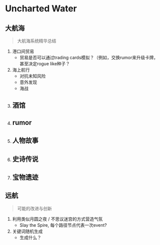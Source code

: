 # Uncharted Water

## 大航海

>   大航海系统精华总结

1.  港口间贸易
    -   贸易是否可以通过trading cards模拟？（例如，交换rumor来升级卡牌，甚至决定rogue like种子？
2.  海上航行
    -   对抗未知风险
    -   意外发现
    -   海战
3.  酒馆
    -   
4.  rumor
    -   
5.  人物故事
    -   
6.  史诗传说
    -
7.  宝物遗迹
    -   

## 远航

>   可能的改进与创新

1.  利用类似月圆之夜 / 不思议迷宫的方式营造气氛
    -   Slay the Spire, 每个路径节点代表一次event?
2.  关键词随机生成
    -   生成什么？